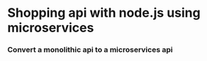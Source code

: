 # Shopping api with node.js using microservices

### Convert a monolithic api to a microservices api